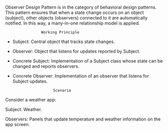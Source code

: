 Observer Design Pattern is in the category of behavioral design patterns. This pattern ensures that when a state change occurs on an object (subject), other objects (observers) connected to it are automatically notified. In this way, a many-in-one relationship model is applied.

                    Working Principle
- Subject: Central object that tracks state changes.

- Observer: Object that listens for updates reported by Subject.

- Concrete Subject: Implementation of a Subject class whose state 
can be changed and reports observers.

- Concrete Observer: Implementation of an observer that listens for Subject updates.

                        Scenario

Consider a weather app:

Subject: Weather.

Observers: Panels that update temperature and weather information on the app screen.